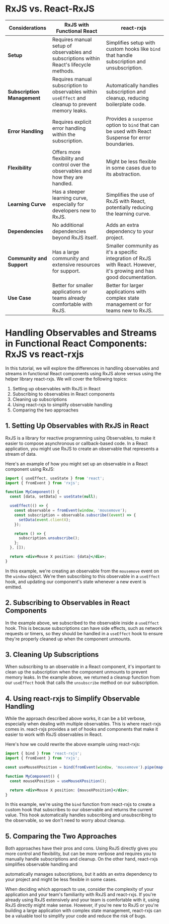 # RxJS vs. React-RxJS

| Considerations                    | RxJS with Functional React                                                                            | react-rxjs                                                                                                             |
| --------------------------------- | ----------------------------------------------------------------------------------------------------- | ---------------------------------------------------------------------------------------------------------------------- |
| **Setup**                   | Requires manual setup of observables and subscriptions within React's lifecycle methods.              | Simplifies setup with custom hooks like `bind` that handle subscription and unsubscription.                          |
| **Subscription Management** | Requires manual subscription to observables within `useEffect` and cleanup to prevent memory leaks. | Automatically handles subscription and cleanup, reducing boilerplate code.                                             |
| **Error Handling**          | Requires explicit error handling within the subscription.                                             | Provides a `suspense` option to `bind` that can be used with React Suspense for error boundaries.                  |
| **Flexibility**             | Offers more flexibility and control over the observables and how they are handled.                    | Might be less flexible in some cases due to its abstraction.                                                           |
| **Learning Curve**          | Has a steeper learning curve, especially for developers new to RxJS.                                  | Simplifies the use of RxJS with React, potentially reducing the learning curve.                                        |
| **Dependencies**            | No additional dependencies beyond RxJS itself.                                                        | Adds an extra dependency to your project.                                                                              |
| **Community and Support**   | Has a large community and extensive resources for support.                                            | Smaller community as it's a specific integration of RxJS with React. However, it's growing and has good documentation. |
| **Use Case**                | Better for smaller applications or teams already comfortable with RxJS.                               | Better for larger applications with complex state management or for teams new to RxJS.                                 |

# Handling Observables and Streams in Functional React Components: RxJS vs react-rxjs

In this tutorial, we will explore the differences in handling observables and streams in functional React components using RxJS alone versus using the helper library react-rxjs. We will cover the following topics:

1. Setting up observables with RxJS in React
2. Subscribing to observables in React components
3. Cleaning up subscriptions
4. Using react-rxjs to simplify observable handling
5. Comparing the two approaches

## 1. Setting Up Observables with RxJS in React

RxJS is a library for reactive programming using Observables, to make it easier to compose asynchronous or callback-based code. In a React application, you might use RxJS to create an observable that represents a stream of data.

Here's an example of how you might set up an observable in a React component using RxJS:

```jsx
import { useEffect, useState } from 'react';
import { fromEvent } from 'rxjs';

function MyComponent() {
  const [data, setData] = useState(null);

  useEffect(() => {
    const observable = fromEvent(window, 'mousemove');
    const subscription = observable.subscribe((event) => {
      setData(event.clientX);
    });

    return () => {
      subscription.unsubscribe();
    };
  }, []);

  return <div>Mouse X position: {data}</div>;
}
```

In this example, we're creating an observable from the `mousemove` event on the `window` object. We're then subscribing to this observable in a `useEffect` hook, and updating our component's state whenever a new event is emitted.

## 2. Subscribing to Observables in React Components

In the example above, we subscribed to the observable inside a `useEffect` hook. This is because subscriptions can have side effects, such as network requests or timers, so they should be handled in a `useEffect` hook to ensure they're properly cleaned up when the component unmounts.

## 3. Cleaning Up Subscriptions

When subscribing to an observable in a React component, it's important to clean up the subscription when the component unmounts to prevent memory leaks. In the example above, we returned a cleanup function from our `useEffect` hook that calls the `unsubscribe` method on our subscription.

## 4. Using react-rxjs to Simplify Observable Handling

While the approach described above works, it can be a bit verbose, especially when dealing with multiple observables. This is where react-rxjs comes in. react-rxjs provides a set of hooks and components that make it easier to work with RxJS observables in React.

Here's how we could rewrite the above example using react-rxjs:

```jsx
import { bind } from 'react-rxjs';
import { fromEvent } from 'rxjs';

const useMouseXPosition = bind(fromEvent(window, 'mousemove').pipe(map((event) => event.clientX)), 0);

function MyComponent() {
  const mouseXPosition = useMouseXPosition();

  return <div>Mouse X position: {mouseXPosition}</div>;
}
```

In this example, we're using the `bind` function from react-rxjs to create a custom hook that subscribes to our observable and returns the current value. This hook automatically handles subscribing and unsubscribing to the observable, so we don't need to worry about cleanup.

## 5. Comparing the Two Approaches

Both approaches have their pros and cons. Using RxJS directly gives you more control and flexibility, but can be more verbose and requires you to manually handle subscriptions and cleanup. On the other hand, react-rxjs simplifies observable handling and

automatically manages subscriptions, but it adds an extra dependency to your project and might be less flexible in some cases.

When deciding which approach to use, consider the complexity of your application and your team's familiarity with RxJS and react-rxjs. If you're already using RxJS extensively and your team is comfortable with it, using RxJS directly might make sense. However, if you're new to RxJS or you're building a large application with complex state management, react-rxjs can be a valuable tool to simplify your code and reduce the risk of bugs.
